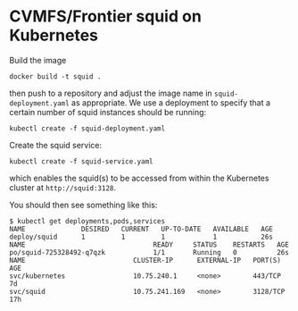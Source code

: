 # CVMFS/Frontier squid on Kubernetes
Build the image
```
docker build -t squid .
```
then push to a repository and adjust the image name in `squid-deployment.yaml` as appropriate.
We use a deployment to specify that a certain number of squid instances should be running:
```
kubectl create -f squid-deployment.yaml
```
Create the squid service:
```
kubectl create -f squid-service.yaml
````
which enables the squid(s) to be accessed from within the Kubernetes cluster at `http://squid:3128`.

You should then see something like this:
```
$ kubectl get deployments,pods,services
NAME              DESIRED   CURRENT   UP-TO-DATE   AVAILABLE   AGE
deploy/squid      1         1         1            1           26s
NAME                                READY     STATUS    RESTARTS   AGE
po/squid-725328492-q7qzk            1/1       Running   0          26s
NAME                           CLUSTER-IP      EXTERNAL-IP   PORT(S)    AGE
svc/kubernetes                 10.75.240.1     <none>        443/TCP    7d
svc/squid                      10.75.241.169   <none>        3128/TCP   17h
```
